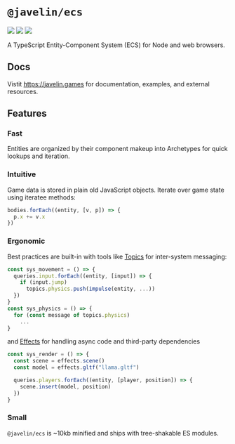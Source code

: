 # `@javelin/ecs`

![](https://camo.githubusercontent.com/36d0620c487aed9687926c052da8f57bb3361997/68747470733a2f2f666c61742e62616467656e2e6e65742f62616467652f6c6963656e73652f4d49542f707572706c65)
![](https://camo.githubusercontent.com/e31c52c59d5035f3abb502ef36e4b7b5a10eb173/68747470733a2f2f666c61742e62616467656e2e6e65742f62616467652f69636f6e2f547970655363726970743f69636f6e3d74797065736372697074266c6162656c)
![](https://flat.badgen.net/bundlephobia/minzip/@javelin/ecs)

A TypeScript Entity-Component System (ECS) for Node and web browsers.

## Docs

Vistit https://javelin.games for documentation, examples, and external resources.

## Features

### Fast
Entities are organized by their component makeup into Archetypes for quick lookups and iteration.

### Intuitive

Game data is stored in plain old JavaScript objects. Iterate over game state using iteratee methods:

```ts
bodies.forEach((entity, [v, p]) => {
  p.x += v.x
})
```

### Ergonomic

Best practices are built-in with tools like [Topics](https://javelin.games/ecs/topics) for inter-system messaging:

```ts
const sys_movement = () => {
  queries.input.forEach((entity, [input]) => {
    if (input.jump)
      topics.physics.push(impulse(entity, ...))
  })
}
const sys_physics = () => {
  for (const message of topics.physics)
    ...
}
```

and [Effects](https://javelin.games/ecs/effects) for handling async code and third-party dependencies

```ts
const sys_render = () => {
  const scene = effects.scene()
  const model = effects.gltf("llama.gltf")

  queries.players.forEach((entity, [player, position]) => {
    scene.insert(model, position)
  })
}
```

### Small
`@javelin/ecs` is ~10kb minified and ships with tree-shakable ES modules.

